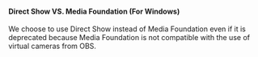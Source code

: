 #### Direct Show VS. Media Foundation (For Windows)
We choose to use Direct Show instead of Media Foundation even if it is deprecated because Media Foundation is not compatible with the use of virtual cameras from OBS.